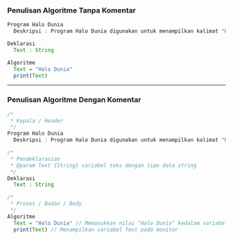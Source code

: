 
### Penulisan Algoritme Tanpa Komentar
```javascript
Program Halo Dunia
  Deskripsi : Program Halo Dunia digunakan untuk menampilkan kalimat "Halo Dunia" pada layar monitor

Deklarasi
  Text : String

Algoritme
  Text = "Halo Dunia"
  print(Text)
```
<hr>

### Penulisan Algoritme Dengan Komentar
```javascript
/*
 * Kepala / Header
 */
Program Halo Dunia
  Deskripsi : Program Halo Dunia digunakan untuk menampilkan kalimat "Halo Dunia" pada layar monitor

/*
 * Pendeklarasian
 * @param Text {String} variabel teks dengan tipe data string
 */
Deklarasi
  Text : String

/*
 * Proses / Badan / Body
 */
Algoritme
  Text = "Halo Dunia" // Memasukkan nilai "Halo Dunia" kedalam variabel Text
  print(Text) // Menampilkan variabel Text pada monitor
```